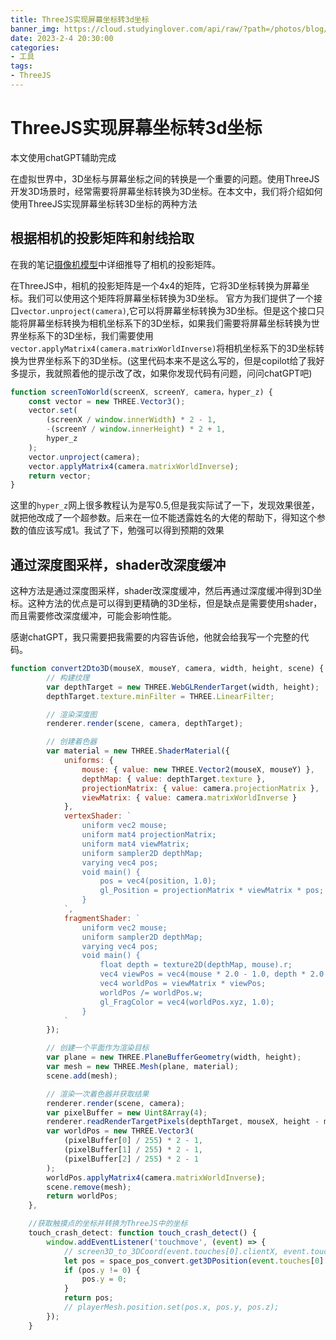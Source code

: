 ```yaml
---
title: ThreeJS实现屏幕坐标转3d坐标
banner_img: https://cloud.studyinglover.com/api/raw/?path=/photos/blog/1930f5e45b0e2da27cdca61d93aa827d.png
date: 2023-2-4 20:30:00
categories:
- 工具
tags:
- ThreeJS
---
```

# ThreeJS实现屏幕坐标转3d坐标

本文使用chatGPT辅助完成

在虚拟世界中，3D坐标与屏幕坐标之间的转换是一个重要的问题。使用ThreeJS开发3D场景时，经常需要将屏幕坐标转换为3D坐标。在本文中，我们将介绍如何使用ThreeJS实现屏幕坐标转3D坐标的两种方法

## 根据相机的投影矩阵和射线拾取
在我的笔记[摄像机模型](https://studyinglover.com/2022/12/29/%E6%91%84%E5%83%8F%E6%9C%BA%E6%A8%A1%E5%9E%8B/)中详细推导了相机的投影矩阵。

在ThreeJS中，相机的投影矩阵是一个4x4的矩阵，它将3D坐标转换为屏幕坐标。我们可以使用这个矩阵将屏幕坐标转换为3D坐标。
官方为我们提供了一个接口`vector.unproject(camera)`,它可以将屏幕坐标转换为3D坐标。但是这个接口只能将屏幕坐标转换为相机坐标系下的3D坐标，如果我们需要将屏幕坐标转换为世界坐标系下的3D坐标，我们需要使用`vector.applyMatrix4(camera.matrixWorldInverse)`将相机坐标系下的3D坐标转换为世界坐标系下的3D坐标。(这里代码本来不是这么写的，但是copilot给了我好多提示，我就照着他的提示改了改，如果你发现代码有问题，问问chatGPT吧)

```js
function screenToWorld(screenX, screenY, camera，hyper_z) {
    const vector = new THREE.Vector3();
    vector.set(
        (screenX / window.innerWidth) * 2 - 1,
        -(screenY / window.innerHeight) * 2 + 1,
        hyper_z
    );
    vector.unproject(camera);
    vector.applyMatrix4(camera.matrixWorldInverse);
    return vector;
}
```
这里的`hyper_z`网上很多教程认为是写0.5,但是我实际试了一下，发现效果很差，就把他改成了一个超参数。后来在一位不能透露姓名的大佬的帮助下，得知这个参数的值应该写成1。我试了下，勉强可以得到预期的效果

## 通过深度图采样，shader改深度缓冲
这种方法是通过深度图采样，shader改深度缓冲，然后再通过深度缓冲得到3D坐标。这种方法的优点是可以得到更精确的3D坐标，但是缺点是需要使用shader，而且需要修改深度缓冲，可能会影响性能。

感谢chatGPT，我只需要把我需要的内容告诉他，他就会给我写一个完整的代码。
```js
function convert2Dto3D(mouseX, mouseY, camera, width, height, scene) {
        // 构建纹理
        var depthTarget = new THREE.WebGLRenderTarget(width, height);
        depthTarget.texture.minFilter = THREE.LinearFilter;

        // 渲染深度图
        renderer.render(scene, camera, depthTarget);

        // 创建着色器
        var material = new THREE.ShaderMaterial({
            uniforms: {
                mouse: { value: new THREE.Vector2(mouseX, mouseY) },
                depthMap: { value: depthTarget.texture },
                projectionMatrix: { value: camera.projectionMatrix },
                viewMatrix: { value: camera.matrixWorldInverse }
            },
            vertexShader: `
                uniform vec2 mouse;
                uniform mat4 projectionMatrix;
                uniform mat4 viewMatrix;
                uniform sampler2D depthMap;
                varying vec4 pos;
                void main() {
                    pos = vec4(position, 1.0);
                    gl_Position = projectionMatrix * viewMatrix * pos;
                }
            `,
            fragmentShader: `
                uniform vec2 mouse;
                uniform sampler2D depthMap;
                varying vec4 pos;
                void main() {
                    float depth = texture2D(depthMap, mouse).r;
                    vec4 viewPos = vec4(mouse * 2.0 - 1.0, depth * 2.0 - 1.0, 1.0);
                    vec4 worldPos = viewMatrix * viewPos;
                    worldPos /= worldPos.w;
                    gl_FragColor = vec4(worldPos.xyz, 1.0);
                }
            `
        });

        // 创建一个平面作为渲染目标
        var plane = new THREE.PlaneBufferGeometry(width, height);
        var mesh = new THREE.Mesh(plane, material);
        scene.add(mesh);

        // 渲染一次着色器并获取结果
        renderer.render(scene, camera);
        var pixelBuffer = new Uint8Array(4);
        renderer.readRenderTargetPixels(depthTarget, mouseX, height - mouseY, 1, 1, pixelBuffer);
        var worldPos = new THREE.Vector3(
            (pixelBuffer[0] / 255) * 2 - 1,
            (pixelBuffer[1] / 255) * 2 - 1,
            (pixelBuffer[2] / 255) * 2 - 1
        );
        worldPos.applyMatrix4(camera.matrixWorldInverse);
        scene.remove(mesh);
        return worldPos;
    },

    //获取触摸点的坐标并转换为ThreeJS中的坐标
    touch_crash_detect: function touch_crash_detect() {
        window.addEventListener('touchmove', (event) => {
            // screen3D_to_3DCoord(event.touches[0].clientX, event.touches[0].clientY,camera, window.innerWidth, window.innerHeight);
            let pos = space_pos_convert.get3DPosition(event.touches[0].clientX, event.touches[0].clientY, camera, scene, 1);
            if (pos.y != 0) {
                pos.y = 0;
            }
            return pos;
            // playerMesh.position.set(pos.x, pos.y, pos.z);
        });
    }
```

